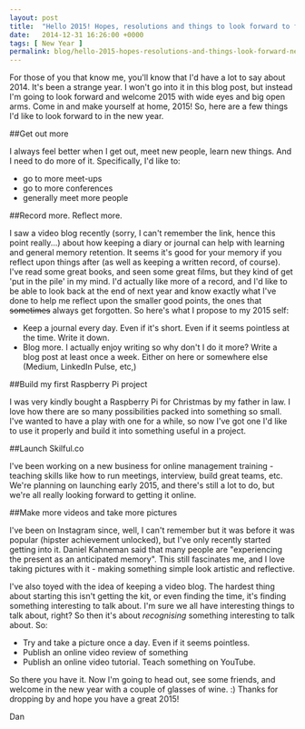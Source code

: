 ```yaml
---
layout: post
title:  "Hello 2015! Hopes, resolutions and things to look forward to for the new year"
date:   2014-12-31 16:26:00 +0000
tags: [ New Year ]
permalink: blog/hello-2015-hopes-resolutions-and-things-look-forward-new-year
---
```

For those of you that know me, you'll know that I'd have a lot to say about 2014. It's been a strange year. I won't go into it in this blog post, but instead I'm going to look forward and welcome 2015 with wide eyes and big open arms. Come in and make yourself at home, 2015! So, here are a few things I'd like to look forward to in the new year.

##Get out more

I always feel better when I get out, meet new people, learn new things. And I need to do more of it. Specifically, I'd like to:

*   go to more meet-ups
*   go to more conferences
*   generally meet more people

##Record more. Reflect more.

I saw a video blog recently (sorry, I can't remember the link, hence this point really...) about how keeping a diary or journal can help with learning and general memory retention. It seems it's good for your memory if you reflect upon things after (as well as keeping a written record, of course). I've read some great books, and seen some great films, but they kind of get 'put in the pile' in my mind. I'd actually like more of a record, and I'd like to be able to look back at the end of next year and know exactly what I've done to help me reflect upon the smaller good points, the ones that <strike>sometimes</strike> always get forgotten. So here's what I propose to my 2015 self:

*   Keep a journal every day. Even if it's short. Even if it seems pointless at the time. Write it down.
*   Blog more. I actually enjoy writing so why don't I do it more? Write a blog post at least once a week. Either on here or somewhere else (Medium, LinkedIn Pulse, etc,)

##Build my first Raspberry Pi project

I was very kindly bought a Raspberry Pi for Christmas by my father in law. I love how there are so many possibilities packed into something so small. I've wanted to have a play with one for a while, so now I've got one I'd like to use it properly and build it into something useful in a project.

##Launch Skilful.co

I've been working on a new business for online management training - teaching skills like how to run meetings, interview, build great teams, etc. We're planning on launching early 2015, and there's still a lot to do, but we're all really looking forward to getting it online. 

##Make more videos and take more pictures

I've been on Instagram since, well, I can't remember but it was before it was popular (hipster achievement unlocked), but I've only recently started getting into it. Daniel Kahneman said that many people are "experiencing the present as an anticipated memory". This still fascinates me, and I love taking pictures with it - making something simple look artistic and reflective.

I've also toyed with the idea of keeping a video blog. The hardest thing about starting this isn't getting the kit, or even finding the time, it's finding something interesting to talk about. I'm sure we all have interesting things to talk about, right? So then it's about *recognising* something interesting to talk about. So:

*   Try and take a picture once a day. Even if it seems pointless.
*   Publish an online video review of something
*   Publish an online video tutorial. Teach something on YouTube.

So there you have it. Now I'm going to head out, see some friends, and welcome in the new year with a couple of glasses of wine. :) Thanks for dropping by and hope you have a great 2015!

Dan

